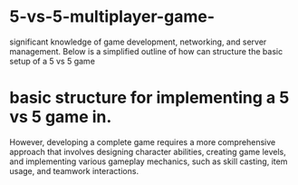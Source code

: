 # 5-vs-5-multiplayer-game-
significant knowledge of game development, networking, and server management. Below is a simplified outline of how can structure the basic setup of a 5 vs 5 game

# basic structure for implementing a 5 vs 5 game in. 
However, developing a complete game requires a more comprehensive approach that involves designing character abilities, creating game levels, and implementing various gameplay mechanics, such as skill casting, item usage, and teamwork interactions.

